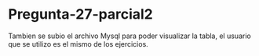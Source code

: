 # Pregunta-27-parcial2
Tambien se subio el archivo Mysql para poder visualizar la tabla, el usuario que se utilizo es el mismo de los ejercicios.

